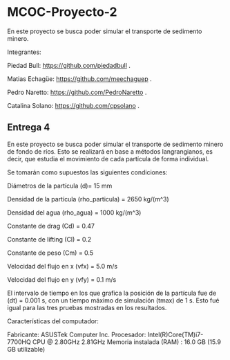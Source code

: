 # MCOC-Proyecto-2



En este proyecto se busca poder simular el transporte de sedimento minero.

Integrantes:

Piedad Bull: https://github.com/piedadbull .

Matias Echagüe: https://github.com/meechaguep .

Pedro Naretto: https://github.com/PedroNaretto .

Catalina Solano: https://github.com/cpsolano .



## Entrega 4

En este proyecto se busca poder simular el transporte de sedimento minero de fondo de ríos. Esto se realizará en base a métodos langrangianos, es decir, que estudia el movimiento de cada partícula de forma individual.

Se tomarán como supuestos las siguientes condiciones:

Diámetros de la partícula (d)= 15 mm

Densidad de la partícula (rho_particula) = 2650 kg/(m^3)

Densidad del agua (rho_agua) = 1000 kg/(m^3)

Constante de drag (Cd) = 0.47

Constante de lifting (Cl) = 0.2

Constante de peso (Cm) = 0.5

Velocidad del flujo en x (vfx) = 5.0 m/s

Velocidad del flujo en y (vfy) = 0.1 m/s

El intervalo de tiempo en los que grafica la posición de la partícula fue de (dt) = 0.001 s, con un tiempo máximo de simulación (tmax) de 1 s. Esto fué igual para las tres pruebas mostradas en los resultados.


Características del computador:

Fabricante: ASUSTek Computer Inc.
Procesador: Intel(R)Core(TM)i7-7700HQ CPU @ 2.80GHz 2.81GHz
Memoria instalada (RAM) : 16.0 GB (15.9 GB utilizable)
